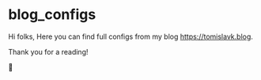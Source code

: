 # blog_configs
Hi folks,
Here you can find full configs from my blog https://tomislavk.blog.

Thank you for a reading!

:rocket: